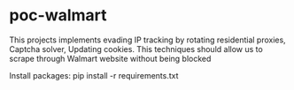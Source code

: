 # poc-walmart
This projects implements evading IP tracking by rotating residential proxies, Captcha solver, Updating cookies. This techniques should allow us to scrape through Walmart website without being blocked

Install packages:
pip install -r requirements.txt